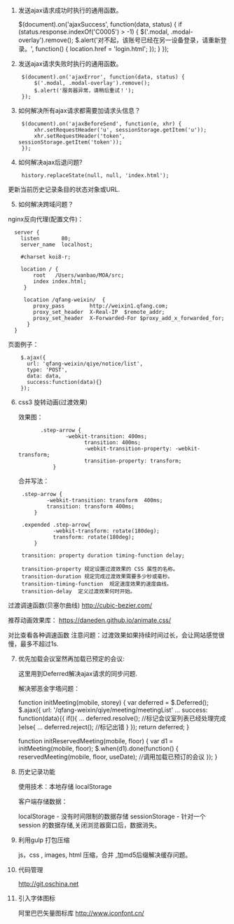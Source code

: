 
1. 发送ajax请求成功时执行的通用函数。

      $(document).on('ajaxSuccess', function(data, status) {
          if (status.response.indexOf('C0005') > -1) {
              $('.modal, .modal-overlay').remove();
              $.alert('对不起，该账号已经在另一设备登录，请重新登录。', function() {
                  location.href = 'login.html';
              });
          }
      });

2. 发送ajax请求失败时执行的通用函数。

        $(document).on('ajaxError', function(data, status) {
            $('.modal, .modal-overlay').remove();
            $.alert('服务器异常，请稍后重试！');
        });

3. 如何解决所有ajax请求都需要加请求头信息？

        $(document).on('ajaxBeforeSend', function(e, xhr) {
            xhr.setRequestHeader('u', sessionStorage.getItem('u'));
            xhr.setRequestHeader('token', sessionStorage.getItem('token'));
        });

4. 如何解决ajax后退问题?

        history.replaceState(null, null, 'index.html');

  更新当前历史记录条目的状态对象或URL.

5. 如何解决跨域问题？

  nginx反向代理(配置文件)：

      server {
        listen       80;
        server_name  localhost;

        #charset koi8-r;

        location / {
            root   /Users/wanbao/MOA/src;
            index index.html;
         }

         location /qfang-weixin/  {
            proxy_pass        http://weixin1.qfang.com;
            proxy_set_header  X-Real-IP  $remote_addr;
            proxy_set_header  X-Forwarded-For $proxy_add_x_forwarded_for;
          }
      }

  页面例子：
  
        $.ajax({
          url: 'qfang-weixin/qiye/notice/list',
          type: 'POST',
          data: data,
          success:function(data){}
        });

6. css3 旋转动画(过渡效果)

      效果图：
        
              .step-arrow {
                      -webkit-transition: 400ms;
                            transition: 400ms;
                            -webkit-transition-property: -webkit-transform;
                            transition-property: transform;
                  }

      合并写法：
  
        .step-arrow {
                -webkit-transition: transform  400ms;
                transition: transform 400ms;
            }
            
        .expended .step-arrow{
                  -webkit-transform: rotate(180deg);
                  transform: rotate(180deg);
            }

        transition: property duration timing-function delay;
      
        transition-property 规定设置过渡效果的 CSS 属性的名称。
        transition-duration 规定完成过渡效果需要多少秒或毫秒。
        transition-timing-function  规定速度效果的速度曲线。
        transition-delay  定义过渡效果何时开始。

  过渡调速函数(贝塞尔曲线)
  http://cubic-bezier.com/

  推荐动画效果库：
  https://daneden.github.io/animate.css/

  对比查看各种调速函数
  注意问题：过渡效果如果持续时间过长，会让网站感觉很慢，最多不超过1s.

 7. 优先加载会议室然再加载已预定的会议:
 
    这里用到Deferred解决ajax请求的同步问题.

    解决邪恶金字塔问题：

    function initMeeting(mobile, storey) {
     var deferred = $.Deferred();
      $.ajax({
       url: '/qfang-weixin/qiye/meeting/meetingList'
        …
        success: function(data){{
            if(){
                  ...
                  deferred.resolve();   //标记会议室列表已经处理完成
            }else{
                 ...
                  deferred.reject();  //标记出错
            }
      });
      return deferred;
     }

    function initReservedMeeting(mobile, floor) {
        var d1 = initMeeting(mobile, floor);
       $.when(d1).done(function() {
            reservedMeeting(mobile, floor, useDate);   //调用加载已预订的会议
       });
    }

8. 历史记录功能

      使用技术：本地存储 localStorage
      
      客户端存储数据：
        
      localStorage - 没有时间限制的数据存储
      sessionStorage - 针对一个 session 的数据存储,关闭浏览器窗口后，数据消失。

9. 利用gulp 打包压缩

      js，css  , images, html 压缩，合并 ,加md5后缀解决缓存问题。

10. 代码管理

      http://git.oschina.net

11. 引入字体图标

      阿里巴巴矢量图标库
      http://www.iconfont.cn/
